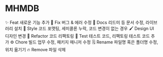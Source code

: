 # MHMDB

✨	Feat	새로운 기능 추가
🐛	Fix	버그 & 에러 수정
📝	Docs	리드미 등 문서 수정, 라이브러리 설치
🎨	Style	코드 포맷팅, 세미콜론 누락, 코드 변경이 없는 경우
🖌	Design	UI 디자인 변경
🔨	Refactor	코드 리팩토링
🤔	Test	테스트 코드, 리팩토링 테스트 코드 추가
⚙	Chore	빌드 업무 수정, 패키지 매니저 수정
🗒	Rename	파일명 혹은 폴더명 수정, 위치 옮기기
🔥	Remove	파일 삭제